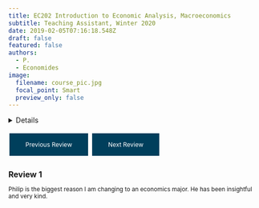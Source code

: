 ```yaml
---
title: EC202 Introduction to Economic Analysis, Macroeconomics
subtitle: Teaching Assistant, Winter 2020
date: 2019-02-05T07:16:18.548Z
draft: false
featured: false
authors:
  - P.
  - Economides
image:
  filename: course_pic.jpg
  focal_point: Smart
  preview_only: false
---
```


<details>
Provided two macroeconomic labs to sets of students in the afternoons of the term, assisting them with lecture content and homework assignments. Practice material was provided directly be the sole instructor, Prof. Mike Urbancic.
<font size= "3">
  <summary>Details</summary>
           <p></br>31/153 responses across two surveys. End of term comments included:
  </p>
</font>
         </details>
         
<style>
  .button {
    background-color: #003f5c;
    border: none;
    color: white;
    padding: 15px 32px;
    text-align: center;
    text-decoration: none;
    display: inline-block;
    font-size: 12px;
    margin: 4px 2px;
    cursor: pointer;
  }
  
  #reviewText {
  font-size: smaller;
}
  
  #reviewTitle {
  font-size: medium;
}
</style>

<a class="button" onclick="previousReview()">Previous Review</a>
<a class="button" onclick="nextReview()">Next Review</a>

<script>
  var currentReview = 0;
  var reviews = [
    {
      "title": "Review 1",
      "text": "Philip is the biggest reason I am changing to an economics major. He has been insightful and very kind."
    },
    {
      "title": "Review 2",
      "text": "I like how they check if we are doing okay during each activity on the discussion sheets and tries to explain some concepts better if there is difficulty."
    },
    {
      "title": "Review 3",
      "text": "Philip is very good at giving feedback and promoting learning through conversation."
    },
    {
      "title": "Review 4",
      "text": "You're doing a great job, I love being in your class"
    },
    {
      "title": "Review 5",
      "text": "This GE was very good at explaining tougher concepts, I always left class feeling confident."
    },
    {
      "title": "Review 6",
      "text": "Philip described and explained all components for the class very well and was very helpful"
    },
    {
      "title": "Review 7",
      "text": "Philip explained concepts really well and always walked around to ask if we needed help or had any questions throughout the discussion"
    },
    {
      "title": "Review 8",
      "text": "The instructor is patient and answers every question I ask."
    },
    {
      "title": "Review 9",
      "text": "This discussion section was very well structured, and everything else listed above, from my view didn’t need any improvement."
    },
    {
      "title": "Review 10",
      "text": "Philiip is very helpful with everything!"
    },
    {
      "title": "Review 11",
      "text": "The explanation of the activities and the worksheets help my ability to understand the concepts better"
    },
    {
      "title": "Review 12",
      "text": "Too hard. There were multiple instances where people at my table (and I would sit in on other classes, and random tables) would exchange looks with me It's only a 50 min class, so trying to re-learn everything takes up too much time when you're rushing to other classes and/or work. Sometimes the chalkboard would look like hieroglyphics to me."
    },
    {
      "title": "Review 13",
      "text": "The class is too easy and the problems could be harder."
    },
    {
      "title": "Review 14",
      "text": "Philip has been wonderful and focused. I enjoy his classes."
    }
  ];

  function previousReview() {
    currentReview--;
    if (currentReview < 0) {
      currentReview = reviews.length - 1;
    }
    displayReview();
  }

  function nextReview() {
    currentReview++;
    if (currentReview >= reviews.length) {
      currentReview = 0;
    }
    displayReview();
  }

  function displayReview() {
    document.getElementById("reviewTitle").innerHTML = reviews[currentReview].title;
    document.getElementById("reviewText").innerHTML = reviews[currentReview].text;
  }
</script>
  
<h2 id="reviewTitle">Review 1</h2>
<p id="reviewText">	Philip is the biggest reason I am changing to an economics major. He has been insightful and very kind.</p>
